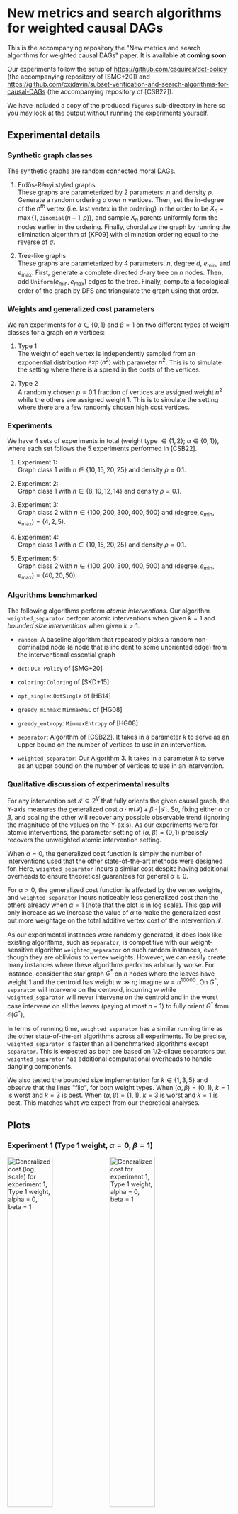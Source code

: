 # New metrics and search algorithms for weighted causal DAGs

This is the accompanying repository the "New metrics and search algorithms for weighted causal DAGs" paper. It is available at **coming soon**.

Our experiments follow the setup of https://github.com/csquires/dct-policy (the accompanying repository of [SMG+20]) and https://github.com/cxjdavin/subset-verification-and-search-algorithms-for-causal-DAGs (the accompanying repository of [CSB22]).

We have included a copy of the produced `figures` sub-directory in here so you may look at the output without running the experiments yourself.

## Experimental details

### Synthetic graph classes

The synthetic graphs are random connected moral DAGs.

1. Erdős-Rényi styled graphs  
These graphs are parameterized by 2 parameters: $n$ and density $\rho$. Generate a random ordering $\sigma$ over $n$ vertices. Then, set the in-degree of the $n^{th}$ vertex (i.e. last vertex in the ordering) in the order to be $X_n = \max\{1, \texttt{Binomial}(n-1, \rho)\}$, and sample $X_n$ parents uniformly form the nodes earlier in the ordering. Finally, chordalize the graph by running the elimination algorithm of [KF09] with elimination ordering equal to the reverse of $\sigma$.

2. Tree-like graphs  
These graphs are parameterized by 4 parameters: $n$, degree $d$, $e_{\min}$, and $e_{\max}$. First, generate a complete directed $d$-ary tree on $n$ nodes. Then, add $\texttt{Uniform}(e_{\min}, e_{\max})$ edges to the tree. Finally, compute a topological order of the graph by DFS and triangulate the graph using that order.

### Weights and generalized cost parameters

We ran experiments for $\alpha \in \{0,1\}$ and $\beta = 1$ on two different types of weight classes for a graph on $n$ vertices:

1. Type 1  
The weight of each vertex is independently sampled from an exponential distribution $\exp(n^2)$ with parameter $n^2$. This is to simulate the setting where there is a spread in the costs of the vertices.

2. Type 2  
A randomly chosen $p=0.1$ fraction of vertices are assigned weight $n^2$ while the others are assigned weight $1$. This is to simulate the setting where there are a few randomly chosen high cost vertices.

### Experiments

We have 4 sets of experiments in total (weight type $\in \{1, 2\}$; $\alpha \in \{0,1\}$), where each set follows the 5 experiments performed in [CSB22].

1. Experiment 1:  
Graph class 1 with $n \in \{10, 15, 20, 25\}$ and density $\rho = 0.1$.

2. Experiment 2:  
Graph class 1 with $n \in \{8, 10, 12, 14\}$ and density $\rho = 0.1$.

3. Experiment 3:  
Graph class 2 with $n \in \{100, 200, 300, 400, 500\}$ and $(\text{degree}, e_{\min}, e_{\max}) = (4, 2, 5)$.

4. Experiment 4:  
Graph class 1 with $n \in \{10, 15, 20, 25\}$ and density $\rho = 0.1$.

5. Experiment 5:  
Graph class 2 with $n \in \{100, 200, 300, 400, 500\}$ and $(\text{degree}, e_{\min}, e_{\max}) = (40, 20, 50)$.

### Algorithms benchmarked

The following algorithms perform *atomic interventions*.
Our algorithm `weighted_separator` perform atomic interventions when given $k=1$ and *bounded size interventions* when given $k > 1$.

- `random`: A baseline algorithm that repeatedly picks a random non-dominated node (a node that is incident to some unoriented edge) from the interventional essential graph

- `dct`: `DCT Policy` of [SMG+20]

- `coloring`: `Coloring` of [SKD+15]

- `opt_single`: `OptSingle` of [HB14]

- `greedy_minmax`: `MinmaxMEC` of [HG08]

- `greedy_entropy`: `MinmaxEntropy` of [HG08]

- `separator`: Algorithm of [CSB22]. It takes in a parameter $k$ to serve as an upper bound on the number of vertices to use in an intervention.

- `weighted_separator`: Our Algorithm 3. It takes in a parameter $k$ to serve as an upper bound on the number of vertices to use in an intervention.

### Qualitative discussion of experimental results

For any intervention set $\mathcal{I} \subseteq 2^V$ that fully orients the given causal graph, the Y-axis measures the generalized cost $\alpha \cdot w(\mathcal{I}) + \beta \cdot |\mathcal{I}|$. So, fixing either $\alpha$ or $\beta$, and scaling the other will recover any possible observable trend (ignoring the magnitude of the values on the Y-axis). As our experiments were for atomic interventions, the parameter setting of $(\alpha, \beta) = (0,1)$ precisely recovers the unweighted atomic intervention setting.

When $\alpha = 0$, the generalized cost function is simply the number of interventions used that the other state-of-the-art methods were designed for. Here, `weighted_separator` incurs a similar cost despite having additional overheads to ensure theoretical guarantees for general $\alpha \geq 0$.

For $\alpha > 0$, the generalized cost function is affected by the vertex weights, and `weighted_separator` incurs noticeably less generalized cost than the others already when $\alpha = 1$ (note that the plot is in log scale). This gap will only increase as we increase the value of $\alpha$ to make the generalized cost put more weightage on the total additive vertex cost of the intervention $\mathcal{I}$.

As our experimental instances were randomly generated, it does look like existing algorithms, such as `separator`, is competitive with our weight-sensitive algorithm `weighted_separator` on such random instances, even though they are oblivious to vertex weights. However, we can easily create many instances where these algorithms performs arbitrarily worse. For instance, consider the star graph $G^*$ on $n$ nodes where the leaves have weight 1 and the centroid has weight $w \gg n$; imagine $w = n^{10000}$.
On $G^*$, `separator` will intervene on the centroid, incurring $w$ while `weighted_separator` will never intervene on the centroid and in the worst case intervene on all the leaves (paying at most $n-1$) to fully orient $G^*$ from $\mathcal{E}(G^*)$.

In terms of running time, `weighted_separator` has a similar running time as the other state-of-the-art algorithms across all experiments. To be precise, `weighted_separator` is faster than all benchmarked algorithms except `separator`. This is expected as both are based on 1/2-clique separators but `weighted_separator` has additional computational overheads to handle dangling components.

We also tested the bounded size implementation for $k \in \{1,3,5\}$ and observe that the lines "flip", for both weight types. When $(\alpha, \beta) = (0,1)$, $k = 1$ is worst and $k = 3$ is best.  When $(\alpha, \beta) = (1,1)$, $k = 3$ is worst and $k = 1$ is best. This matches what we expect from our theoretical analyses.

## Plots

### Experiment 1 (Type 1 weight, $\alpha = 0$, $\beta = 1$)
<p float="middle">
<img src="./figures/exp1_type1_alpha0_beta1_generalized_cost_log.png" alt="Generalized cost (log scale) for experiment 1, Type 1 weight, alpha = 0, beta = 1" width="45%"/>
<img src="./figures/exp1_type1_alpha0_beta1_generalized_cost.png" alt="Generalized cost for experiment 1, Type 1 weight, alpha = 0, beta = 1" width="45%"/>
<img src="./figures/exp1_type1_alpha0_beta1_time_log.png" alt="Time taken, in secs (log scale) for experiment 1, Type 1 weight, alpha = 0, beta = 1" width="45%"/>
<img src="./figures/exp1_type1_alpha0_beta1_time.png" alt="Time taken, in secs for experiment 1, Type 1 weight, alpha = 0, beta = 1" width="45%"/>
</p>

### Experiment 1 (Type 1 weight, $\alpha = 1$, $\beta = 1$)
<p float="middle">
<img src="./figures/exp1_type1_alpha0_beta1_generalized_cost_log.png" alt="Generalized cost (log scale) for experiment 1, Type 1 weight, alpha = 1, beta = 1" width="45%"/>
<img src="./figures/exp1_type1_alpha0_beta1_generalized_cost.png" alt="Generalized cost for experiment 1, Type 1 weight, alpha = 1, beta = 1" width="45%"/>
<img src="./figures/exp1_type1_alpha0_beta1_time_log.png" alt="Time taken, in secs (log scale) for experiment 1, Type 1 weight, alpha = 1, beta = 1" width="45%"/>
<img src="./figures/exp1_type1_alpha0_beta1_time.png" alt="Time taken, in secs for experiment 1, Type 1 weight, alpha = 1, beta = 1" width="45%"/>
</p>

### Experiment 1 (Type 2 weight, $\alpha = 0$, $\beta = 1$)
<p float="middle">
<img src="./figures/exp1_type1_alpha0_beta1_generalized_cost_log.png" alt="Generalized cost (log scale) for experiment 1, Type 2 weight, alpha = 0, beta = 1" width="45%"/>
<img src="./figures/exp1_type1_alpha0_beta1_generalized_cost.png" alt="Generalized cost for experiment 1, Type 2 weight, alpha = 0, beta = 1" width="45%"/>
<img src="./figures/exp1_type1_alpha0_beta1_time_log.png" alt="Time taken, in secs (log scale) for experiment 1, Type 2 weight, alpha = 0, beta = 1" width="45%"/>
<img src="./figures/exp1_type1_alpha0_beta1_time.png" alt="Time taken, in secs for experiment 1, Type 2 weight, alpha = 0, beta = 1" width="45%"/>
</p>

### Experiment 1 (Type 2 weight, $\alpha = 1$, $\beta = 1$)
<p float="middle">
<img src="./figures/exp1_type1_alpha0_beta1_generalized_cost_log.png" alt="Generalized cost (log scale) for experiment 1, Type 2 weight, alpha = 1, beta = 1" width="45%"/>
<img src="./figures/exp1_type1_alpha0_beta1_generalized_cost.png" alt="Generalized cost for experiment 1, Type 2 weight, alpha = 1, beta = 1" width="45%"/>
<img src="./figures/exp1_type1_alpha0_beta1_time_log.png" alt="Time taken, in secs (log scale) for experiment 1, Type 2 weight, alpha = 1, beta = 1" width="45%"/>
<img src="./figures/exp1_type1_alpha0_beta1_time.png" alt="Time taken, in secs for experiment 1, Type 2 weight, alpha = 1, beta = 1" width="45%"/>
</p>

### Experiment 2 (Type 1 weight, $\alpha = 0$, $\beta = 1$)
<p float="middle">
<img src="./figures/exp2_type1_alpha0_beta1_generalized_cost_log.png" alt="Generalized cost (log scale) for Experiment 2, Type 1 weight, alpha = 0, beta = 1" width="45%"/>
<img src="./figures/exp2_type1_alpha0_beta1_generalized_cost.png" alt="Generalized cost for Experiment 2, Type 1 weight, alpha = 0, beta = 1" width="45%"/>
<img src="./figures/exp2_type1_alpha0_beta1_time_log.png" alt="Time taken, in secs (log scale) for Experiment 2, Type 1 weight, alpha = 0, beta = 1" width="45%"/>
<img src="./figures/exp2_type1_alpha0_beta1_time.png" alt="Time taken, in secs for Experiment 2, Type 1 weight, alpha = 0, beta = 1" width="45%"/>
</p>

### Experiment 2 (Type 1 weight, $\alpha = 1$, $\beta = 1$)
<p float="middle">
<img src="./figures/exp2_type1_alpha0_beta1_generalized_cost_log.png" alt="Generalized cost (log scale) for Experiment 2, Type 1 weight, alpha = 1, beta = 1" width="45%"/>
<img src="./figures/exp2_type1_alpha0_beta1_generalized_cost.png" alt="Generalized cost for Experiment 2, Type 1 weight, alpha = 1, beta = 1" width="45%"/>
<img src="./figures/exp2_type1_alpha0_beta1_time_log.png" alt="Time taken, in secs (log scale) for Experiment 2, Type 1 weight, alpha = 1, beta = 1" width="45%"/>
<img src="./figures/exp2_type1_alpha0_beta1_time.png" alt="Time taken, in secs for Experiment 2, Type 1 weight, alpha = 1, beta = 1" width="45%"/>
</p>

### Experiment 2 (Type 2 weight, $\alpha = 0$, $\beta = 1$)
<p float="middle">
<img src="./figures/exp2_type1_alpha0_beta1_generalized_cost_log.png" alt="Generalized cost (log scale) for Experiment 2, Type 2 weight, alpha = 0, beta = 1" width="45%"/>
<img src="./figures/exp2_type1_alpha0_beta1_generalized_cost.png" alt="Generalized cost for Experiment 2, Type 2 weight, alpha = 0, beta = 1" width="45%"/>
<img src="./figures/exp2_type1_alpha0_beta1_time_log.png" alt="Time taken, in secs (log scale) for Experiment 2, Type 2 weight, alpha = 0, beta = 1" width="45%"/>
<img src="./figures/exp2_type1_alpha0_beta1_time.png" alt="Time taken, in secs for Experiment 2, Type 2 weight, alpha = 0, beta = 1" width="45%"/>
</p>

### Experiment 2 (Type 2 weight, $\alpha = 1$, $\beta = 1$)
<p float="middle">
<img src="./figures/exp2_type1_alpha0_beta1_generalized_cost_log.png" alt="Generalized cost (log scale) for Experiment 2, Type 2 weight, alpha = 1, beta = 1" width="45%"/>
<img src="./figures/exp2_type1_alpha0_beta1_generalized_cost.png" alt="Generalized cost for Experiment 2, Type 2 weight, alpha = 1, beta = 1" width="45%"/>
<img src="./figures/exp2_type1_alpha0_beta1_time_log.png" alt="Time taken, in secs (log scale) for Experiment 2, Type 2 weight, alpha = 1, beta = 1" width="45%"/>
<img src="./figures/exp2_type1_alpha0_beta1_time.png" alt="Time taken, in secs for Experiment 2, Type 2 weight, alpha = 1, beta = 1" width="45%"/>
</p>

### Experiment 3 (Type 1 weight, $\alpha = 0$, $\beta = 1$)
<p float="middle">
<img src="./figures/exp3_type1_alpha0_beta1_generalized_cost_log.png" alt="Generalized cost (log scale) for Experiment 3, Type 1 weight, alpha = 0, beta = 1" width="45%"/>
<img src="./figures/exp3_type1_alpha0_beta1_generalized_cost.png" alt="Generalized cost for Experiment 3, Type 1 weight, alpha = 0, beta = 1" width="45%"/>
<img src="./figures/exp3_type1_alpha0_beta1_time_log.png" alt="Time taken, in secs (log scale) for Experiment 3, Type 1 weight, alpha = 0, beta = 1" width="45%"/>
<img src="./figures/exp3_type1_alpha0_beta1_time.png" alt="Time taken, in secs for Experiment 3, Type 1 weight, alpha = 0, beta = 1" width="45%"/>
</p>

### Experiment 3 (Type 1 weight, $\alpha = 1$, $\beta = 1$)
<p float="middle">
<img src="./figures/exp3_type1_alpha0_beta1_generalized_cost_log.png" alt="Generalized cost (log scale) for Experiment 3, Type 1 weight, alpha = 1, beta = 1" width="45%"/>
<img src="./figures/exp3_type1_alpha0_beta1_generalized_cost.png" alt="Generalized cost for Experiment 3, Type 1 weight, alpha = 1, beta = 1" width="45%"/>
<img src="./figures/exp3_type1_alpha0_beta1_time_log.png" alt="Time taken, in secs (log scale) for Experiment 3, Type 1 weight, alpha = 1, beta = 1" width="45%"/>
<img src="./figures/exp3_type1_alpha0_beta1_time.png" alt="Time taken, in secs for Experiment 3, Type 1 weight, alpha = 1, beta = 1" width="45%"/>
</p>

### Experiment 3 (Type 2 weight, $\alpha = 0$, $\beta = 1$)
<p float="middle">
<img src="./figures/exp3_type1_alpha0_beta1_generalized_cost_log.png" alt="Generalized cost (log scale) for Experiment 3, Type 2 weight, alpha = 0, beta = 1" width="45%"/>
<img src="./figures/exp3_type1_alpha0_beta1_generalized_cost.png" alt="Generalized cost for Experiment 3, Type 2 weight, alpha = 0, beta = 1" width="45%"/>
<img src="./figures/exp3_type1_alpha0_beta1_time_log.png" alt="Time taken, in secs (log scale) for Experiment 3, Type 2 weight, alpha = 0, beta = 1" width="45%"/>
<img src="./figures/exp3_type1_alpha0_beta1_time.png" alt="Time taken, in secs for Experiment 3, Type 2 weight, alpha = 0, beta = 1" width="45%"/>
</p>

### Experiment 3 (Type 2 weight, $\alpha = 1$, $\beta = 1$)
<p float="middle">
<img src="./figures/exp3_type1_alpha0_beta1_generalized_cost_log.png" alt="Generalized cost (log scale) for Experiment 3, Type 2 weight, alpha = 1, beta = 1" width="45%"/>
<img src="./figures/exp3_type1_alpha0_beta1_generalized_cost.png" alt="Generalized cost for Experiment 3, Type 2 weight, alpha = 1, beta = 1" width="45%"/>
<img src="./figures/exp3_type1_alpha0_beta1_time_log.png" alt="Time taken, in secs (log scale) for Experiment 3, Type 2 weight, alpha = 1, beta = 1" width="45%"/>
<img src="./figures/exp3_type1_alpha0_beta1_time.png" alt="Time taken, in secs for Experiment 3, Type 2 weight, alpha = 1, beta = 1" width="45%"/>
</p>

### Experiment 4 (Type 1 weight, $\alpha = 0$, $\beta = 1$)
<p float="middle">
<img src="./figures/exp4_type1_alpha0_beta1_generalized_cost_log.png" alt="Generalized cost (log scale) for Experiment 4, Type 1 weight, alpha = 0, beta = 1" width="45%"/>
<img src="./figures/exp4_type1_alpha0_beta1_generalized_cost.png" alt="Generalized cost for Experiment 4, Type 1 weight, alpha = 0, beta = 1" width="45%"/>
<img src="./figures/exp4_type1_alpha0_beta1_time_log.png" alt="Time taken, in secs (log scale) for Experiment 4, Type 1 weight, alpha = 0, beta = 1" width="45%"/>
<img src="./figures/exp4_type1_alpha0_beta1_time.png" alt="Time taken, in secs for Experiment 4, Type 1 weight, alpha = 0, beta = 1" width="45%"/>
</p>

### Experiment 4 (Type 1 weight, $\alpha = 1$, $\beta = 1$)
<p float="middle">
<img src="./figures/exp4_type1_alpha0_beta1_generalized_cost_log.png" alt="Generalized cost (log scale) for Experiment 4, Type 1 weight, alpha = 1, beta = 1" width="45%"/>
<img src="./figures/exp4_type1_alpha0_beta1_generalized_cost.png" alt="Generalized cost for Experiment 4, Type 1 weight, alpha = 1, beta = 1" width="45%"/>
<img src="./figures/exp4_type1_alpha0_beta1_time_log.png" alt="Time taken, in secs (log scale) for Experiment 4, Type 1 weight, alpha = 1, beta = 1" width="45%"/>
<img src="./figures/exp4_type1_alpha0_beta1_time.png" alt="Time taken, in secs for Experiment 4, Type 1 weight, alpha = 1, beta = 1" width="45%"/>
</p>

### Experiment 4 (Type 2 weight, $\alpha = 0$, $\beta = 1$)
<p float="middle">
<img src="./figures/exp4_type1_alpha0_beta1_generalized_cost_log.png" alt="Generalized cost (log scale) for Experiment 4, Type 2 weight, alpha = 0, beta = 1" width="45%"/>
<img src="./figures/exp4_type1_alpha0_beta1_generalized_cost.png" alt="Generalized cost for Experiment 4, Type 2 weight, alpha = 0, beta = 1" width="45%"/>
<img src="./figures/exp4_type1_alpha0_beta1_time_log.png" alt="Time taken, in secs (log scale) for Experiment 4, Type 2 weight, alpha = 0, beta = 1" width="45%"/>
<img src="./figures/exp4_type1_alpha0_beta1_time.png" alt="Time taken, in secs for Experiment 4, Type 2 weight, alpha = 0, beta = 1" width="45%"/>
</p>

### Experiment 4 (Type 2 weight, $\alpha = 1$, $\beta = 1$)
<p float="middle">
<img src="./figures/exp4_type1_alpha0_beta1_generalized_cost_log.png" alt="Generalized cost (log scale) for Experiment 4, Type 2 weight, alpha = 1, beta = 1" width="45%"/>
<img src="./figures/exp4_type1_alpha0_beta1_generalized_cost.png" alt="Generalized cost for Experiment 4, Type 2 weight, alpha = 1, beta = 1" width="45%"/>
<img src="./figures/exp4_type1_alpha0_beta1_time_log.png" alt="Time taken, in secs (log scale) for Experiment 4, Type 2 weight, alpha = 1, beta = 1" width="45%"/>
<img src="./figures/exp4_type1_alpha0_beta1_time.png" alt="Time taken, in secs for Experiment 4, Type 2 weight, alpha = 1, beta = 1" width="45%"/>
</p>

### Experiment 5 (Type 1 weight, $\alpha = 0$, $\beta = 1$)
<p float="middle">
<img src="./figures/exp5_type1_alpha0_beta1_generalized_cost_log.png" alt="Generalized cost (log scale) for Experiment 5, Type 1 weight, alpha = 0, beta = 1" width="45%"/>
<img src="./figures/exp5_type1_alpha0_beta1_generalized_cost.png" alt="Generalized cost for Experiment 5, Type 1 weight, alpha = 0, beta = 1" width="45%"/>
<img src="./figures/exp5_type1_alpha0_beta1_time_log.png" alt="Time taken, in secs (log scale) for Experiment 5, Type 1 weight, alpha = 0, beta = 1" width="45%"/>
<img src="./figures/exp5_type1_alpha0_beta1_time.png" alt="Time taken, in secs for Experiment 5, Type 1 weight, alpha = 0, beta = 1" width="45%"/>
</p>

### Experiment 5 (Type 1 weight, $\alpha = 1$, $\beta = 1$)
<p float="middle">
<img src="./figures/exp5_type1_alpha0_beta1_generalized_cost_log.png" alt="Generalized cost (log scale) for Experiment 5, Type 1 weight, alpha = 1, beta = 1" width="45%"/>
<img src="./figures/exp5_type1_alpha0_beta1_generalized_cost.png" alt="Generalized cost for Experiment 5, Type 1 weight, alpha = 1, beta = 1" width="45%"/>
<img src="./figures/exp5_type1_alpha0_beta1_time_log.png" alt="Time taken, in secs (log scale) for Experiment 5, Type 1 weight, alpha = 1, beta = 1" width="45%"/>
<img src="./figures/exp5_type1_alpha0_beta1_time.png" alt="Time taken, in secs for Experiment 5, Type 1 weight, alpha = 1, beta = 1" width="45%"/>
</p>

### Experiment 5 (Type 2 weight, $\alpha = 0$, $\beta = 1$)
<p float="middle">
<img src="./figures/exp5_type1_alpha0_beta1_generalized_cost_log.png" alt="Generalized cost (log scale) for Experiment 5, Type 2 weight, alpha = 0, beta = 1" width="45%"/>
<img src="./figures/exp5_type1_alpha0_beta1_generalized_cost.png" alt="Generalized cost for Experiment 5, Type 2 weight, alpha = 0, beta = 1" width="45%"/>
<img src="./figures/exp5_type1_alpha0_beta1_time_log.png" alt="Time taken, in secs (log scale) for Experiment 5, Type 2 weight, alpha = 0, beta = 1" width="45%"/>
<img src="./figures/exp5_type1_alpha0_beta1_time.png" alt="Time taken, in secs for Experiment 5, Type 2 weight, alpha = 0, beta = 1" width="45%"/>
</p>

### Experiment 5 (Type 2 weight, $\alpha = 1$, $\beta = 1$)
<p float="middle">
<img src="./figures/exp5_type1_alpha0_beta1_generalized_cost_log.png" alt="Generalized cost (log scale) for Experiment 5, Type 2 weight, alpha = 1, beta = 1" width="45%"/>
<img src="./figures/exp5_type1_alpha0_beta1_generalized_cost.png" alt="Generalized cost for Experiment 5, Type 2 weight, alpha = 1, beta = 1" width="45%"/>
<img src="./figures/exp5_type1_alpha0_beta1_time_log.png" alt="Time taken, in secs (log scale) for Experiment 5, Type 2 weight, alpha = 1, beta = 1" width="45%"/>
<img src="./figures/exp5_type1_alpha0_beta1_time.png" alt="Time taken, in secs for Experiment 5, Type 2 weight, alpha = 1, beta = 1" width="45%"/>
</p>

## References

[GRE84] John R. Gilbert, Donald J. Rose, and Anders Edenbrandt. A Separator Theorem for Chordal Graphs. SIAM Journal on Algebraic Discrete Methods, 1984. Available at: https://epubs.siam.org/doi/abs/10.1137/0605032

[HG08] Yang-Bo He and Zhi Geng. Active Learning of Causal Networks with Intervention Experiments and Optimal Designs. Journal of Machine Learning Research, 2008. Available at: https://www.jmlr.org/papers/volume9/he08a/he08a.pdf

[KF09] Daphne Koller and Nir Friedman. Probabilistic graphical models: principles and techniques. MIT press, 2009. Available at: https://mitpress.mit.edu/9780262013192/probabilistic-graphical-models

[HB14] Alain Hauser and Peter Bühlmann. Two Optimal Strategies for Active Learning of Causal Models From Interventional Data. International Journal of Approximate Reasoning, 2014. Available at: https://arxiv.org/pdf/1205.4174.pdf

[SKD+15] Karthikeyan Shanmugam, Murat Kocaoglu, Alexandros G. Dimakis, and Sriram Vishwanath. Learning causal graphs with small interventions. Advances in Neural Information Processing Systems, 2015. Available at: https://arxiv.org/pdf/1511.00041.pdf

[SMG+20] Chandler Squires, Sara Magliacane, Kristjan Greenewald, Dmitriy Katz, Murat Kocaoglu, and Karthikeyan Shanmugam. Active Structure Learning of Causal DAGs via Directed Clique Trees. Advances in Neural Information Processing Systems, 2020. Available at: https://arxiv.org/pdf/2011.00641.pdf

[CSB22] Davin Choo, Kirankumar Shiragur, and Arnab Bhattacharyya. Verification and search algorithms for causal DAGs. Advances in Neural Information Processing Systems, 2022. Available at https://arxiv.org/pdf/2206.15374.pdf